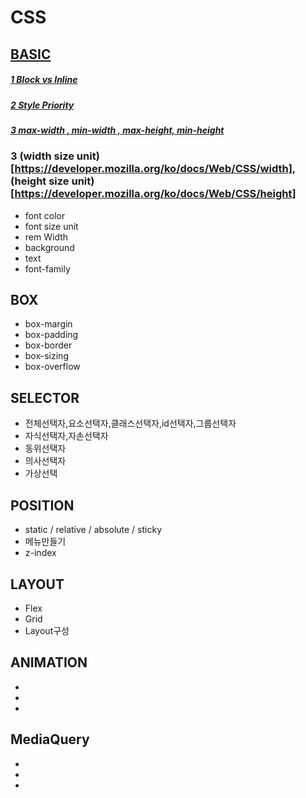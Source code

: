 # CSS

[BASIC](https://developer.mozilla.org/ko/docs/Learn/Getting_started_with_the_web/CSS_basics)
---
##### [1 Block vs Inline](https://nack1400.tistory.com/entry/HTML-9-Block-%ED%83%9C%EA%B7%B8-Inline-%ED%83%9C%EA%B7%B8-%EB%B9%84%EA%B5%90-%EC%A0%95%EB%A6%AC%EB%B8%94%EB%A1%9Dvs%EC%9D%B8%EB%9D%BC%EC%9D%B8-%ED%83%9C%EA%B7%B8-%EC%A0%95%EB%A6%AC)
##### [2 Style Priority](https://blinders.tistory.com/87)
##### [3 max-width , min-width , max-height, min-height](https://developer.mozilla.org/en-US/docs/Web/CSS/max-width)

### 3 (width size unit)[https://developer.mozilla.org/ko/docs/Web/CSS/width], (height size unit)[https://developer.mozilla.org/ko/docs/Web/CSS/height] 
- font color 
- font size unit
- rem Width
- background
- text
- font-family

BOX
---
- box-margin
- box-padding
- box-border
- box-sizing
- box-overflow

SELECTOR
---
- 전체선택자,요소선택자,클래스선택자,id선택자,그룹선택자
- 자식선택자,자손선택자
- 동위선택자
- 의사선택자
- 가상선택

POSITION
---
- static / relative / absolute / sticky
- 메뉴만들기
- z-index

LAYOUT
---
- Flex
- Grid
- Layout구성


ANIMATION
---
- 
-
-

MediaQuery
---
-
-
-



 
